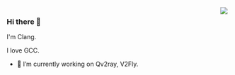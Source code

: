 <img src="https://user-images.githubusercontent.com/69034721/89113129-5fc73200-d49f-11ea-9800-87015d9c4ba9.jpg" align="right" style="float: right; margin: 0 5px 0 0;"/>

### Hi there 👋

I'm Clang.

I love GCC.

- 🔭 I’m currently working on Qv2ray, V2Fly.

<!--
**clang-with-gcc/clang-with-gcc** is a ✨ _special_ ✨ repository because its `README.md` (this file) appears on your GitHub profile.

Here are some ideas to get you started:

- 🔭 I’m currently working on ...
- 🌱 I’m currently learning ...
- 👯 I’m looking to collaborate on ...
- 🤔 I’m looking for help with ...
- 💬 Ask me about ...
- 📫 How to reach me: ...
- 😄 Pronouns: ...
- ⚡ Fun fact: ...
-->
